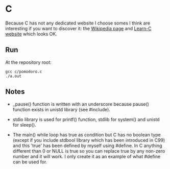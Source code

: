 # C

Because C has not any dedicated website I choose somes I think are interesting if you want to discover it: the [Wikipedia page](https://en.wikipedia.org/wiki/C_(programming_language)) and [Learn-C website](https://www.learn-c.org/) which looks OK.

## Run

At the repository root:
```
gcc c/pomodoro.c
./a.out
```

## Notes

- _pause() function is written with an underscore because pause() function exists in unistd library (see #include).

- stdio library is used for printf() function, stdlib for system() and unistd for sleep().

- The main() while loop has true as condition but C has no boolean type (except if you include stdbool library which has been introduced in C99) and this 'true' has been defined by myself using #define. In C anything different than 0 or NULL is true so you can replace true by any non-zero number and it will work. I only create it as an example of what #define can be used for.
